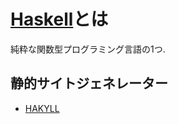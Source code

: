 # [Haskell](https://www.haskell.org)とは
純粋な関数型プログラミング言語の1つ.

## 静的サイトジェネレーター
- [HAKYLL](https://jaspervdj.be/hakyll/)
